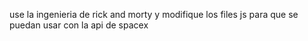 use la ingenieria de rick and morty y modifique los files js para que se puedan usar con la api de spacex
